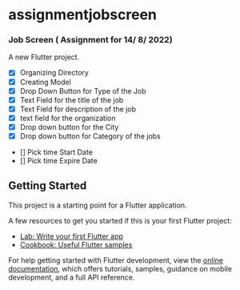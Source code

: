 # assignmentjobscreen

### Job Screen ( Assignment for 14/ 8/ 2022)
A new Flutter project.

- [x] Organizing Directory
- [x] Creating Model
- [x] Drop Down Button for Type of the Job
- [x] Text Field for the title of the job
- [x] Text Field for description of the job
- [x] text field for the organization
- [x] Drop down button for the City
- [x] Drop down button for Category of the jobs
- []  Pick time Start Date
- []  Pick time Expire Date




## Getting Started

This project is a starting point for a Flutter application.

A few resources to get you started if this is your first Flutter project:

- [Lab: Write your first Flutter app](https://docs.flutter.dev/get-started/codelab)
- [Cookbook: Useful Flutter samples](https://docs.flutter.dev/cookbook)

For help getting started with Flutter development, view the
[online documentation](https://docs.flutter.dev/), which offers tutorials,
samples, guidance on mobile development, and a full API reference.
